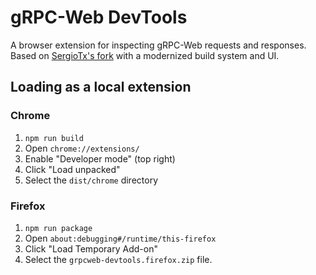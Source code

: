 # gRPC-Web DevTools

A browser extension for inspecting gRPC-Web requests and responses.
Based on [SergioTx's fork](https://github.com/SergioTx/grpc-web-devtools) with a modernized build system and UI.

## Loading as a local extension

### Chrome
1. `npm run build`
2. Open `chrome://extensions/`
3. Enable "Developer mode" (top right)
4. Click "Load unpacked"
5. Select the `dist/chrome` directory

### Firefox
1. `npm run package`
2. Open `about:debugging#/runtime/this-firefox`
3. Click "Load Temporary Add-on"
4. Select the `grpcweb-devtools.firefox.zip` file.
